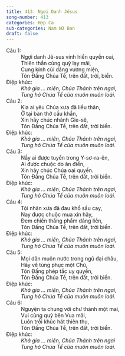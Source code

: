 ```yaml
---
title: 413. Ngợi Danh Jêsus
song-number: 413
categories: Hợp Ca
sub-categories: Nam Nữ Ban
draft: false
---
```

<dl><dt>Câu 1:</dt><dd data-verse="1">Ngợi danh Jê-sus vinh hiển quyền oai, <br/>Thiên thần cùng quỳ lạy mãi, <br/>Cung kính cúi dâng vương miện, <br/>Tôn Đấng Chúa Tể, trên đất, trời, biển. </dd><dt>Điệp khúc:</dt><dd data-chorus="1"><em>Khá gia ... miện, Chúa Thánh trên ngai, <br/>Tung hô Chúa Tể của muôn muôn loài. </em></dd><dt>Câu 2:</dt><dd data-verse="2">Kìa ai yêu Chúa xưa đã liều thân, <br/>Ở tại bàn thờ cầu khẩn, <br/>Xin hãy chúc nhánh Gie-sê, <br/>Tôn Đấng Chúa Tể, trên đất, trời biển. </dd><dt>Điệp khúc:</dt><dd data-chorus="1"><em>Khá gia ... miện, Chúa Thánh trên ngai, <br/>Tung hô Chúa Tể của muôn muôn loài. </em></dd><dt>Câu 3:</dt><dd data-verse="3">Nầy ai được tuyển trong Y-sơ-ra-ên, <br/>Ai được chuộc do ân điển, <br/>Xin hãy chúc Chúa oai quyền. <br/>Tôn Đấng Chúa Tể, trên đất, trời biển. </dd><dt>Điệp khúc:</dt><dd data-chorus="1"><em>Khá gia ... miện, Chúa Thánh trên ngai, <br/>Tung hô Chúa Tể của muôn muôn loài. </em></dd><dt>Câu 4:</dt><dd data-verse="4">Tội nhân xưa đã đau khổ sầu cay, <br/>Nay được chuộc mua xin hãy, <br/>Đem chiến thắng phẩm dâng liền, <br/>Tôn Đấng Chúa Tể, trên đất, trời biển. </dd><dt>Điệp khúc:</dt><dd data-chorus="1"><em>Khá gia ... miện, Chúa Thánh trên ngai, <br/>Tung hô Chúa Tể của muôn muôn loài. </em></dd><dt>Câu 5:</dt><dd data-verse="5">Mọi dân muôn nước trong ngũ đại châu, <br/>Hãy về tùng phục một Chủ, <br/>Tôn Đấng phép tắc uy quyền, <br/>Tôn Đấng Chúa Tể, trên đất, trời biển. </dd><dt>Điệp khúc:</dt><dd data-chorus="1"><em>Khá gia ... miện, Chúa Thánh trên ngai, <br/>Tung hô Chúa Tể của muôn muôn loài. </em></dd><dt>Câu 6:</dt><dd data-verse="6">Nguyện ta chung với chư thánh một mai, <br/>Vui cùng quỳ bên Vua mãi, <br/>Luôn trỗi khúc hát thiên thu, <br/>Tôn Đấng Chúa Tể, trên đất, trời biển. </dd><dt>Điệp khúc:</dt><dd data-chorus="1"><em>Khá gia ... miện, Chúa Thánh trên ngai <br/>Tung hô Chúa Tể của muôn muôn loài. </em></dd></dl>